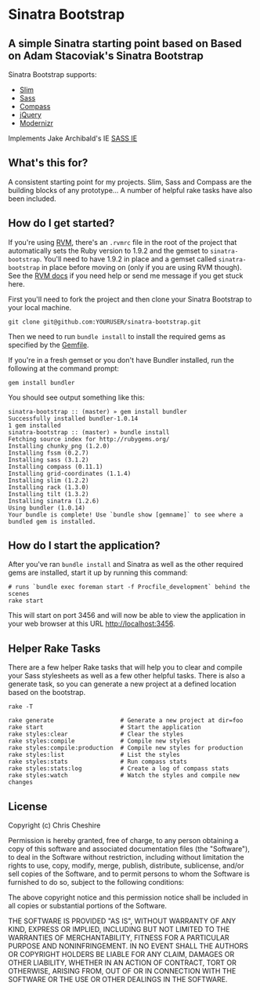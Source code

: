 # Sinatra Bootstrap

## A simple Sinatra starting point based on Based on Adam Stacoviak's Sinatra Bootstrap

Sinatra Bootstrap supports:

* [Slim](http://slim-lang.com/)
* [Sass](http://sass-lang.com/)
* [Compass](https://github.com/chriseppstein/compass)
* [jQuery](http://jquery.com/)
* [Modernizr](http://www.modernizr.com/)

Implements Jake Archibald's IE [SASS IE](http://jakearchibald.github.com/sass-ie/ "Visit Jake's ReadMe")

## What's this for?

A consistent starting point for my projects. Slim, Sass and Compass are the building blocks of any prototype... A number of helpful rake tasks have also been included.

## How do I get started?

If you're using [RVM](https://rvm.beginrescueend.com/), there's an `.rvmrc` file in the root of the project that automatically sets the Ruby version to 1.9.2 and the gemset to `sinatra-bootstrap`. You'll need to have 1.9.2 in place and a gemset called `sinatra-bootstrap` in place before moving on (only if you are using RVM though). See the [RVM docs](http://beginrescueend.com/rubies/docs/) if you need help or send me message if you get stuck here.

First you'll need to fork the project and then clone your Sinatra Bootstrap to your local machine.

    git clone git@github.com:YOURUSER/sinatra-bootstrap.git

Then we need to run `bundle install` to install the required gems as specified by the [Gemfile](https://github.com/adamstac/sinatra-bootstrap/blob/master/Gemfile).

If you're in a fresh gemset or you don't have Bundler installed, run the following at the command prompt:

    gem install bundler
    
You should see output something like this:

    sinatra-bootstrap :: (master) » gem install bundler
    Successfully installed bundler-1.0.14
    1 gem installed
    sinatra-bootstrap :: (master) » bundle install
    Fetching source index for http://rubygems.org/
    Installing chunky_png (1.2.0) 
    Installing fssm (0.2.7) 
    Installing sass (3.1.2) 
    Installing compass (0.11.1) 
    Installing grid-coordinates (1.1.4) 
    Installing slim (1.2.2) 
    Installing rack (1.3.0) 
    Installing tilt (1.3.2) 
    Installing sinatra (1.2.6) 
    Using bundler (1.0.14) 
    Your bundle is complete! Use `bundle show [gemname]` to see where a bundled gem is installed.

## How do I start the application?

After you've ran `bundle install` and Sinatra as well as the other required gems are installed, start it up by running this command:

    # runs `bundle exec foreman start -f Procfile_development` behind the scenes
    rake start

This will start on port 3456 and will now be able to view the application in your web browser at this URL [http://localhost:3456](http://localhost:3456).

## Helper Rake Tasks

There are a few helper Rake tasks that will help you to clear and compile your Sass stylesheets as well as a few other helpful tasks. There is also a generate task, so you can generate a new project at a defined location based on the bootstrap.

    rake -T
    
    rake generate                   # Generate a new project at dir=foo
    rake start                      # Start the application
    rake styles:clear               # Clear the styles
    rake styles:compile             # Compile new styles
    rake styles:compile:production  # Compile new styles for production
    rake styles:list                # List the styles
    rake styles:stats               # Run compass stats
    rake styles:stats:log           # Create a log of compass stats
    rake styles:watch               # Watch the styles and compile new changes

## License

Copyright (c) Chris Cheshire

Permission is hereby granted, free of charge, to any person obtaining a copy of this software and associated documentation files (the "Software"), to deal in the Software without restriction, including without limitation the rights to use, copy, modify, merge, publish, distribute, sublicense, and/or sell copies of the Software, and to permit persons to whom the Software is furnished to do so, subject to the following conditions:

The above copyright notice and this permission notice shall be included in all copies or substantial portions of the Software.

THE SOFTWARE IS PROVIDED "AS IS", WITHOUT WARRANTY OF ANY KIND, EXPRESS OR IMPLIED, INCLUDING BUT NOT LIMITED TO THE WARRANTIES OF MERCHANTABILITY, FITNESS FOR A PARTICULAR PURPOSE AND NONINFRINGEMENT. IN NO EVENT SHALL THE AUTHORS OR COPYRIGHT HOLDERS BE LIABLE FOR ANY CLAIM, DAMAGES OR OTHER LIABILITY, WHETHER IN AN ACTION OF CONTRACT, TORT OR OTHERWISE, ARISING FROM, OUT OF OR IN CONNECTION WITH THE SOFTWARE OR THE USE OR OTHER DEALINGS IN THE SOFTWARE.